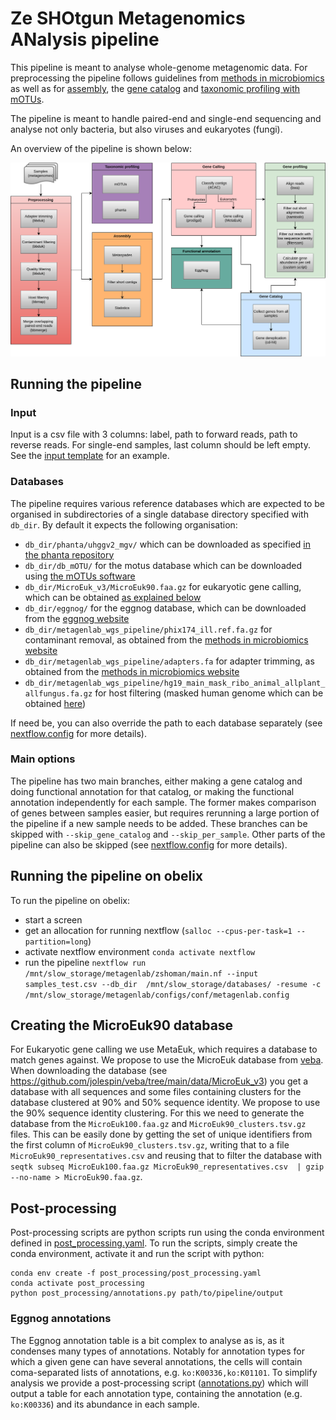 # Ze SHOtgun Metagenomics ANalysis pipeline

This pipeline is meant to analyse whole-genome metagenomic data.
For preprocessing the pipeline follows guidelines from [methods in microbiomics](https://methods-in-microbiomics.readthedocs.io/en/latest/preprocessing/preprocessing.html) as well as for [assembly](https://methods-in-microbiomics.readthedocs.io/en/latest/assembly/metagenomic_workflows.html#id1), the [gene catalog](https://methods-in-microbiomics.readthedocs.io/en/latest/assembly/metagenomic_workflows.html#gene-catalogs) and [taxonomic profiling with mOTUs](https://methods-in-microbiomics.readthedocs.io/en/latest/taxonomic_profiling/metagenomes.html).

The pipeline is meant to handle paired-end and single-end sequencing and analyse not only bacteria, but also viruses and eukaryotes (fungi).

An overview of the pipeline is shown below:

![ShoMAn workflow](https://github.com/metagenlab/zshoman/blob/main/assets/metagenomics_pipeline.drawio.svg)


## Running the pipeline

### Input

Input is a csv file with 3 columns: label, path to forward reads, path to reverse reads. For single-end samples, last column should be left empty. See the [input template](https://github.com/metagenlab/zshoman/blob/main/assets/input_template.csv) for an example.

### Databases

The pipeline requires various reference databases which are expected to be organised in subdirectories of a single database directory specified with `db_dir`. By default it expects the following organisation:

- `db_dir/phanta/uhggv2_mgv/` which can be downloaded as specified [in the phanta repository](https://github.com/bhattlab/phanta/blob/main/databases.md)
- `db_dir/db_mOTU/` for the motus database which can be downloaded using [the mOTUs software](https://github.com/motu-tool/mOTUs)
- `db_dir/MicroEuk_v3/MicroEuk90.faa.gz` for eukaryotic gene calling, which can be obtained [as explained below](#creating-the-microeuk90-database)
- `db_dir/eggnog/` for the eggnog database, which can be downloaded from the [eggnog website](http://eggnog5.embl.de/#/app/home)
- `db_dir/metagenlab_wgs_pipeline/phix174_ill.ref.fa.gz` for contaminant removal, as obtained from the [methods in microbiomics website](https://methods-in-microbiomics.readthedocs.io/en/latest/_downloads/3d3ab63ee68ea60cc2374b0690387094/Sample1_isolate.tar.gz)
- `db_dir/metagenlab_wgs_pipeline/adapters.fa` for adapter trimming, as obtained from the [methods in microbiomics website](https://methods-in-microbiomics.readthedocs.io/en/latest/_downloads/3d3ab63ee68ea60cc2374b0690387094/Sample1_isolate.tar.gz)
- `db_dir/metagenlab_wgs_pipeline/hg19_main_mask_ribo_animal_allplant_allfungus.fa.gz` for host filtering (masked human genome which can be obtained [here](https://drive.google.com/file/d/0B3llHR93L14wd0pSSnFULUlhcUk/edit?resourcekey=0-PsIKmg2q4EvTGWGOUjsKGQ))

If need be, you can also override the path to each database separately (see [nextflow.config](https://github.com/metagenlab/zshoman/blob/main/nextflow.config) for more details).

### Main options

The pipeline has two main branches, either making a gene catalog and doing functional annotation for that catalog, or making the functional annotation independently for each sample. The former makes comparison of genes between samples easier, but requires rerunning a large portion of the pipeline if a new sample needs to be added. These branches can be skipped with `--skip_gene_catalog` and `--skip_per_sample`. Other parts of the pipeline can also be skipped (see [nextflow.config](https://github.com/metagenlab/zshoman/blob/main/nextflow.config) for more details).


## Running the pipeline on obelix

To run the pipeline on obelix:

- start a screen
- get an allocation for running nextflow (`salloc --cpus-per-task=1 --partition=long`)
- activate nextflow environment `conda activate nextflow`
- run the pipeline `nextflow run /mnt/slow_storage/metagenlab/zshoman/main.nf --input samples_test.csv --db_dir  /mnt/slow_storage/databases/ -resume -c /mnt/slow_storage/metagenlab/configs/conf/metagenlab.config
`

## Creating the MicroEuk90 database

For Eukaryotic gene calling we use MetaEuk, which requires a database to match genes against. We propose to use the MicroEuk database from [veba](https://github.com/jolespin/veba). When downloading the database (see https://github.com/jolespin/veba/tree/main/data/MicroEuk_v3) you get a database with all sequences and some files containing clusters for the database clustered at 90% and 50% sequence identity. We propose to use the 90% sequence identity clustering. For this we need to generate the database from the `MicroEuk100.faa.gz` and `MicroEuk90_clusters.tsv.gz` files. This can be easily done by getting the set of unique identifiers from the first column of `MicroEuk90_clusters.tsv.gz`, writing that to a file `MicroEuk90_representatives.csv` and reusing that to filter the database with `seqtk subseq MicroEuk100.faa.gz MicroEuk90_representatives.csv  | gzip --no-name > MicroEuk90.faa.gz`.

## Post-processing

Post-processing scripts are python scripts run using the conda environment defined in [post_processing.yaml](https://github.com/metagenlab/zshoman/post_processing/post_processing.yaml).
To run the scripts, simply create the conda environment, activate it and run the script with python:
```
conda env create -f post_processing/post_processing.yaml
conda activate post_processing
python post_processing/annotations.py path/to/pipeline/output
```

### Eggnog annotations

The Eggnog annotation table is a bit complex to analyse as is, as it condenses many types of annotations. Notably for annotation types for which a given gene can have several annotations, the cells will contain coma-separated lists of annotations, e.g. `ko:K00336,ko:K01101`. To simplify analysis we provide a post-processing script ([annotations.py](https://github.com/metagenlab/zshoman/post_processing/annotations.py)) which will output a table for each annotation type, containing the annotation (e.g. `ko:K00336`) and its abundance in each sample.
